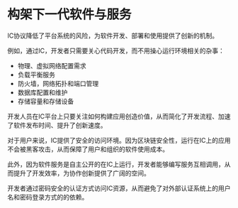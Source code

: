 # 构架下一代软件与服务

IC协议降低了平台系统的风险，为软件开发、部署和使用提供了创新的机制。

例如，通过IC，开发者只需要关心代码开发，而不用操心运行环境相关的杂事：

* 物理、虚拟网络配置需求
* 负载平衡服务
* 防火墙，网络拓扑和端口管理
* 数据库配置和维护
* 存储容量和存储设备

开发人员在IC平台上只要关注如何构建应用创造价值，从而简化了开发流程、加速了软件发布时间、提升了创新速度。

对于用户来说，IC提供了安全的访问环境。因为区块链安全性，运行在IC上的应用不会被黑客攻击，从而保障了用户和组织的软件使用成本。

此外，因为软件服务是自主公开的在IC上运行，开发者能够编写服务互相调用，从而提升了开发效率，为协作创新提供了广阔的空间。

开发者通过密码安全的认证方式访问IC资源，从而避免了对外部认证系统上的用户名和密码登录方式的的依赖。


